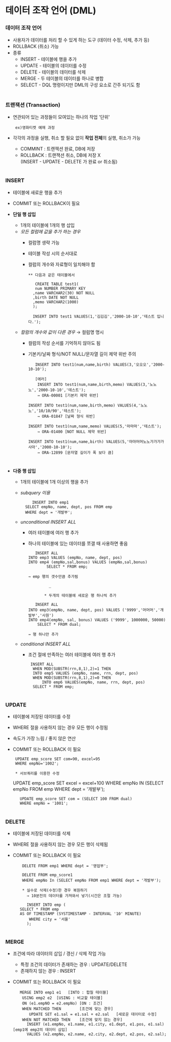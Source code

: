 # 데이터 조작 언어 (DML)

### 데이터 조작 언어
 - 사용자가 데이터를 처리 할 수 있게 하는 도구 (데이터 수정, 삭제, 추가 등)
 - ROLLBACK (취소) 가능
 - 종류    
   - INSERT - 테이블에 행을 추가 
   - UPDATE - 테이블의 데이터를 수정 
   - DELETE - 테이블의 데이터를 삭제 
   - MERGE  - 두 테이블의 데이터를 하나로 병합
   - SELECT - DQL 명령이지만 DML의 구성 요소로 간주 되기도 함 
#
### 트랜잭션 (Transaction) 
 - 연관되어 있는 과정들이 모여있는 하나의 작업 '단위' 
    
        ex)영화티켓 예매 과정 
	
 - 각각의 과정을 실행, 취소 할 필요 없이 **작업 전체**의 실행, 취소가 가능 
   - COMMINT  : 트랜잭션 완료, DB에 저장
   - ROLLBACK : 트랜잭션 취소, DB에 저장 X    
     (INSERT - UPDATE - DELETE 가 완료 or 취소됨)
#
### INSERT 
 - 테이블에 새로운 행을 추가 
 - COMMIT 또는 ROLLBACK이 필요    
 
 - **단일 행 삽입**  
   - 1개의 테이블에 1개의 행 삽입    
   - *모든 컬럼에 값을 추가 하는 경우* 
      - 컬럼명 생략 가능 
      - 테이블 작성 시의 순서대로
      - 컬럼의 개수와 자료형이 일치해야 함 
	 
	        ** 다음과 같은 테이블에서 
		
	           CREATE TABLE test1(
	           num NUMBER PRIMARY KEY 
	          ,name VARCHAR2(30) NOT NULL
	          ,birth DATE NOT NULL 
	          ,memo VARCHAR2(1000)
	          );
	 
	          INSERT INTO test1 VALUES(1,'김김김','2000-10-10','테스트 입니다.');	 
	 
   - *컬럼의 개수와 값이 다른 경우* → 컬럼명 명시 
     - 컬럼의 작성 순서를 기억하지 않아도 됨 
     - 기본키/날짜 형식/NOT NULL/문자열 길이 제약 위반 주의 
	 
	          INSERT INTO test1(num,name,birth) VALUES(3,'오오오','2000-10-10');
	  
	          [에러] 
	           INSERT INTO test1(num,name,birth,memo) VALUES(3,'노노노','2000-10-10','테스트');
	           → ORA-00001 [기본키 제약 위반]
	        
		   INSERT INTO test1(num,name,birth,memo) VALUES(4,'노노노','10/10/90','테스트');
	           → ORA-01847 [날짜 형식 위반]
	          
		   INSERT INTO test1(num,name,memo) VALUES(5,'마마마','테스트');
	           → ORA-01400 [NOT NULL 제약 위반]
	          
		   INSERT INTO test1(num,name,birth) VALUES(5,'마마머머노노가가가가사마','2000-10-10');
	           → ORA-12899 [문자열 길이가 폭 보다 큼]
#	 
  - **다중 행 삽입** 
    - 1개의 테이블에 1개 이상의 행을 추가
    - *subquery 이용*  

	           INSERT INTO emp1 
		    SELECT empNo, name, dept, pos FROM emp 
		    WHERE dept = '개발부';	
	
    - *unconditional INSERT ALL*
      - 여러 테이블에 여러 행 추가 
      - 하나의 테이블에 있는 데이터를 쪼갤 때 사용하면 좋음  
	  
	           INSERT ALL 
		    INTO emp3 VALUES (empNo, name, dept, pos) 
		    INTO emp4 (empNo,sal,bonus) VALUES (empNo,sal,bonus)
                    SELECT * FROM emp; 
	          
		    → emp 행의 갯수만큼 추가됨

                     _
	 
                   * 두개의 테이블에 새로운 행 하나씩 추가 
		   
	           INSERT ALL
	 	    INTO emp3(empNo, name, dept, pos) VALUES ('9999','머머머','개발부','사원')
	 	    INTO emp4(empNo, sal, bonus) VALUES ('9999', 1000000, 50000)
	            SELECT * FROM dual; 
	           
		    → 행 하나만 추가 
	  
     - *conditional INSERT ALL*  
       - 조건 절에 만족하는 여러 테이블에 여러 행 추가 
	  
	          INSERT ALL 
	           WHEN MOD(SUBSTR(rrn,8,1),2)=1 THEN 
	           INTO emp5 VALUES (empNo, name, rrn, dept, pos)
	           WHEN MOD(SUBSTR(rrn,8,1),2)=0 THEN 
                   INTO emp6 VALUES(empNo, name, rrn, dept, pos) 
	           SELECT * FROM emp;
#	  
### UPDATE 
 
 - 테이블에 저장된 데이터를 수정
 - WHERE 절을 사용하지 않는 경우 모든 행이 수정됨
 - 속도가 가장 느림 / 좋지 않은 연산 
 - COMMIT 또는 ROLLBACK 이 필요
   
        UPDATE emp_score SET com=90, excel=95
        WHERE empNo='1002';
 
        * 서브쿼리를 이용한 수정
 	  UPDATE emp_score SET excel = excel+100 
          WHERE empNo IN (SELECT empNo FROM emp WHERE dept = '개발부'); 
	
          UPDATE emp_score SET com = (SELECT 100 FROM dual)    
          WHERE empNo = '1001';	
#
### DELETE
 - 테이블에 저장된 데이터를 삭제 
 - WHERE 절을 사용하지 않는 경우 모든 행이 삭제됨 
 - COMMIT 또는 ROLLBACK 이 필요
   
           DELETE FROM emp1 WHERE dept = '영업부';
   
           DELETE FROM emp_score1 
           WHERE empNo In (SELECT empNo FROM emp1 WHERE dept = '개발부');
   
           * 실수로 삭제(수정)한 경우 복원하기 
             → 10분전의 데이터를 가져와서 넣기(시간은 조절 가능) 
	 
             INSERT INTO emp ( 
	      SELECT * FROM emp 
	      AS OF TIMESTAMP (SYSTIMESTAMP - INTERVAL '10' MINUTE)
              WHERE city = '서울'
             );  
#  
### MERGE 
 - 조건에 따라 데이터의 삽입 / 갱신 / 삭제 작업 가능 
   - 특정 조건의 데이터가 존재하는 경우 : UPDATE/DELETE
   - 존재하지 않는 경우 : INSERT 
 - COMMIT 또는 ROLLBACK 이 필요	 
 
	      MERGE INTO emp1 e1   [INTO : 합칠 테이블] 
		   USING emp2 e2  [USING : 비교할 테이블]
		   ON (e1.empNO = e2.empNo) [ON : 조건]
		   WHEN MATCHED THEN        [조건에 맞는 경우]
		 	  UPDATE SET e1.sal = e1.sal + e2.sal   [새로운 데이터로 수정]
		   WHEN NOT MATCHED THEN    [조건에 맞지 않는 경우] 
			 INSERT (e1.empNo, e1.name, e1.city, e1.dept, e1.pos, e1.sal) [emp1에 emp2의 데이터 삽입]
			 VALUES (e2.empNo, e2.name, e2.city, e2.dept, e2.pos, e2.sal);
	 
	 
